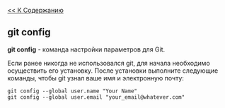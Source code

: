 [<< К Содержанию](./readme.md)

## git config

**git config** - команда настройки параметров для Git.

Если ранее никогда не использовался git, для начала необходимо осуществить его установку. 
После установки выполните следующие команды, чтобы git узнал ваше имя и электронную почту: 

```bush=
git config --global user.name "Your Name"
git config --global user.email "your_email@whatever.com"
```
